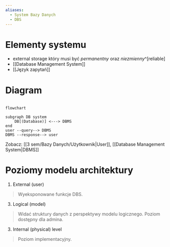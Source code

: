 ```yaml
---
aliases:
  - System Bazy Danych
  - DBS
---
```

# Elementy systemu
- external storage
	który musi być *permanentny* oraz *niezmienny*^[reliable]
- [[Database Management System]]
- [[Język zapytań]]

# Diagram

```mermaid

flowchart

subgraph DB system
	DB[(Database)] <---> DBMS
end
user --query--> DBMS
DBMS --response--> user
```
Zobacz: [[3 sem/Bazy Danych/Użytkownik|User]], [[Database Management System|DBMS]]
# Poziomy modelu architektury
1. External (user)
> Wyeksponowane funkcje DBS.
3. Logical (model)
> Widać struktury danych z perspektywy modelu logicznego. Poziom dostępny dla admina.
3. Internal (physical) level
> Poziom implementacyjny.
